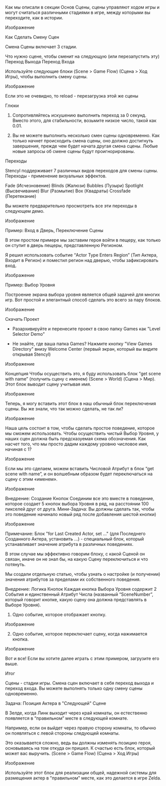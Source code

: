 Как мы описали в секции Основ Сцены, сцены управляют ходом игры и могут считаться различными стадиями в игре, между которыми вы переходите, как в истории.

Изображение

Как Сделать Смену Сцен

Смена Сцены включает 3 стадии.

Что нужно сцене, чтобы сменит на следующую (или перезапустить эту)
Переход Выхода
Переход Входа

Используйте следующие блоки (Scene > Game Flow) (Сцена > Ход Игры), чтобы выполнить смену сцены.

Изображение

Если это не очевидно, то reload - перезагрузка этой же сцены


Глюки

1) Сопротивляйтесь искушению выполнить переход за 0 секунд. Вместо этого, для стабильности, возьмите низкое число, такой как 0.01.

2) Вы не можете выполнить несколько смен сцены одновременно. Как только начнет происходить смена сцены, оно должно достигнуть завершения, прежде чем будет начата другая смена сцены. Любые новые запросы об смене сцены будут проигнорированы.

Переходы

Stencyl поддерживает 7 различных видов переходов для смены сцены. Переходы - применение визуальных эффектов.

Fade (Исчезновение)
Blinds (Жалюзи)
Bubbles (Пузыри)
Spotlight (Высвечивание)
Blur (Размытие)
Box (Квадраты)
Crossfade (Перетекание)

Вы можете предварительно просмотреть все эти переходы в следующем демо.

Изображение


Пример: Вход в Дверь, Переключение Сцены

В этом простом примере мы заставим героя войти в пещеру, как только он ступит в дверь пещеры, представленную Регионом.

Я решил использовать событие “Actor Type Enters Region” (Тип Актера, Входит в Регион) и поместил регион над дверью, чтобы зафиксировать вход.

Изображение


Пример: Выбор Уровня

Построение экрана выбора уровня является общей задачей для многих игр. Вот простой и элегантный способ сделать это всего за пару блоков.

Изображение

Скачать Проект

- Разархивируйте и перенесите проект в свою папку Games как "Level Selector Demo"

- Не знайте, где ваша папка Games? Нажмите кнопку "View Games Directory" внизу Welcome Center (первый экран, который вы видите открывая Stencyl)

Изображение


Концепция
Чтобы осуществить это, я буду использовать блок “get scene with name” (получить сцену с именем) (Scene > World) (Сцена > Мир). Этот блок выводит сцену учитывая имя.

Изображение


Теперь, я могу вставить этот блок в наш обычный блок переключения сцены. Вы же знали, что так можно сделать, не так ли?

Изображение


Наша цель состоит в том, чтобы сделать простое поведение, которое мы сможем использовать. Чтобы осуществить чистый Выбор Уровня, у наших сцен должна быть предсказуемая схема обозначения. Как насчет того, что мы просто дадим каждому уровню числовое имя, начиная с 1?

Изображение


Если мы это сделаем, можем вставить Числовой Атрибут в блок “get scene with name”, и он волшебным образом будет переключаться на сцену с этим «именем».

Изображение


Внедрение: Создание Кнопок
Соединим все это вместе в поведение, которое создает 5 кнопок выбора Уровня в ряд, на расстоянии 100 пикселей друг от друга.
Мини-Задача: Вы должны сделать так, чтобы это поведение начинало новый ряд после добавления шестой кнопки)

Изображение

Примечание: Блок "for Last Created Actor, set ..." (для Последнего Созданного Актера, установить ...) - специальный блок, который устанавливает значение атрибута в различных поведениях.

В этом случае мы эффективно говорим блоку, с какой Сценой он связан, иначе он не знал бы, на какую Сцену переключиться и что потянуть.

Мы создали отдельную статью, чтобы узнать о настройке (и получении) значения атрибутов за пределами их собственного поведения.


Внедрение: Логика Кнопок
Каждая кнопка Выбора Уровня содержит 2 События и единственный Атрибут Числа (названный “SceneNumber”, который говорит кнопке, какую сцену она должна представлять в Выборе Уровня).

1) Одно событие, которое отображает кнопку.

Изображение


2) Одно событие, которое переключает сцену, когда нажимается кнопка.

Изображение


Вот и все! Если вы хотите далее играть с этим примером, загрузите его выше.

Итог

Сцены - стадии игры.
Смена сцен включает в себя переход выхода и переход входа.
Вы можете выполнять только одну смену сцены одновременно.

Задача: Позиция Актера в "Следующей" Сцене

В Зелде, когда Линк выходит через край комнаты, он естественно появляется в “правильном” месте в следующей комнате.

Например, если он выйдет через правую сторону комнаты, то обычно он появляться с левой стороны следующей комнаты.




Это оказывается сложно, ведь вы должны изменять позицию героя, основываясь на том откуда он пришел.
К счастью есть блок, который может вас выручить. (Scene > Game Flow) (Сцена > Ход Игры)

Изображение


Используйте этот блок для реализации общей, надежной системы для размещения актер в "правильном" месте, как это делается в игре Zelda.
